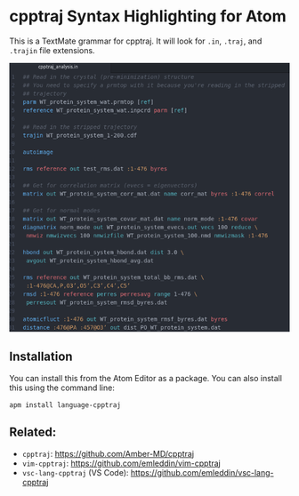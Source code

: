 # cpptraj Syntax Highlighting for Atom

This is a TextMate grammar for cpptraj.
It will look for `.in`, `.traj`, and `.trajin` file extensions.

![example of syntax highlighting in editor](images/atom-highlight.png)

## Installation
You can install this from the Atom Editor as a package.
You can also install this using the command line:
```
apm install language-cpptraj
```

## Related:
- `cpptraj`: https://github.com/Amber-MD/cpptraj
- `vim-cpptraj`: https://github.com/emleddin/vim-cpptraj
- `vsc-lang-cpptraj` (VS Code): https://github.com/emleddin/vsc-lang-cpptraj

